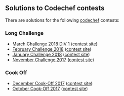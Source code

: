 ## Solutions to Codechef contests

There are solutions for the following [codechef](https://www.codechef.com/) contests:

### Long Challenge

* [March Challenge 2018 DIV 1](march18a) ([contest site](https://www.codechef.com/MARCH18A/))
* [February Challenge 2018](feb18) ([contest site](https://www.codechef.com/FEB18))
* [January Challenge 2018](jan18) ([contest site](https://www.codechef.com/JAN18))
* [November Challenge 2017](nov17) ([contest site](https://www.codechef.com/NOV17))

### Cook Off

* [December Cook-Off 2017](cook89) ([contest site](https://www.codechef.com/COOK89))
* [October Cook-Off 2017](cook87) ([contest site](https://www.codechef.com/COOK87))
